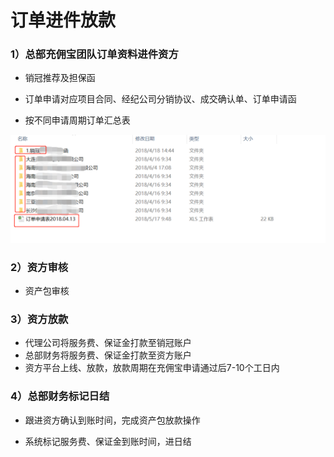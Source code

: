 # 订单进件放款

### 1）总部充佣宝团队订单资料进件资方

* 销冠推荐及担保函
* 订单申请对应项目合同、经纪公司分销协议、成交确认单、订单申请函

* 按不同申请周期订单汇总表

![](/assets/import.png订单1)

### 2）资方审核

* 资产包审核

### 3）资方放款

* 代理公司将服务费、保证金打款至销冠账户
* 总部财务将服务费、保证金打款至资方账户
* 资方平台上线、放款，放款周期在充佣宝申请通过后7-10个工日内

### 4）总部财务标记日结

* 跟进资方确认到账时间，完成资产包放款操作

* 系统标记服务费、保证金到账时间，进日结



